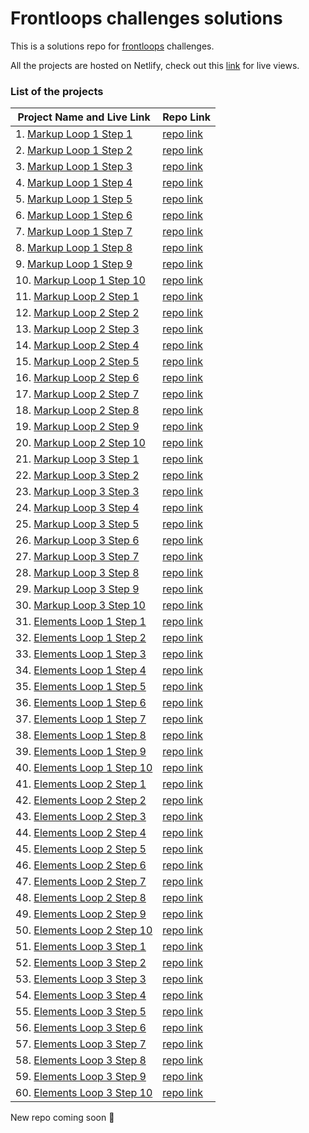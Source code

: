 # Frontloops challenges solutions
This is a solutions repo for [frontloops](https://frontloops.io/) challenges.

All the projects are hosted on Netlify, check out this [link](#) for live views.

### List of the projects

| Project Name and Live Link                                   | Repo Link                                                    |
| ------------------------------------------------------------ | ------------------------------------------------------------ |
| 1. [Markup Loop 1 Step 1](https://frontloops-markup-loop1-step1.netlify.app) | [repo link](https://github.com/valpryz/frontloops_challenges/tree/main/markup-loop1-step1) |
| 2. [Markup Loop 1 Step 2](https://frontloops-markup-loop1-step2.netlify.app/) | [repo link](https://github.com/valpryz/frontloops_challenges/tree/main/markup-loop1-step2) |
| 3. [Markup Loop 1 Step 3](https://frontloops-markup-loop1-step3.netlify.app/) | [repo link](https://github.com/valpryz/frontloops_challenges/tree/main/markup-loop1-step3) |
| 4. [Markup Loop 1 Step 4](#) | [repo link](#) |
| 5. [Markup Loop 1 Step 5](#) | [repo link](#) |
| 6. [Markup Loop 1 Step 6](#) | [repo link](#) |
| 7. [Markup Loop 1 Step 7](#) | [repo link](#) |
| 8. [Markup Loop 1 Step 8](#) | [repo link](#) |
| 9. [Markup Loop 1 Step 9](#) | [repo link](#) |
| 10. [Markup Loop 1 Step 10](#) | [repo link](#) |
| 11. [Markup Loop 2 Step 1](#) | [repo link](#) |
| 12. [Markup Loop 2 Step 2](#) | [repo link](#) |
| 13. [Markup Loop 2 Step 3](#) | [repo link](#) |
| 14. [Markup Loop 2 Step 4](#) | [repo link](#) |
| 15. [Markup Loop 2 Step 5](#) | [repo link](#) |
| 16. [Markup Loop 2 Step 6](#) | [repo link](#) |
| 17. [Markup Loop 2 Step 7](#) | [repo link](#) |
| 18. [Markup Loop 2 Step 8](#) | [repo link](#) |
| 19. [Markup Loop 2 Step 9](#) | [repo link](#) |
| 20. [Markup Loop 2 Step 10](#) | [repo link](#) |
| 21. [Markup Loop 3 Step 1](#) | [repo link](#) |
| 22. [Markup Loop 3 Step 2](#) | [repo link](#) |
| 23. [Markup Loop 3 Step 3](#) | [repo link](#) |
| 24. [Markup Loop 3 Step 4](#) | [repo link](#) |
| 25. [Markup Loop 3 Step 5](#) | [repo link](#) |
| 26. [Markup Loop 3 Step 6](#) | [repo link](#) |
| 27. [Markup Loop 3 Step 7](#) | [repo link](#) |
| 28. [Markup Loop 3 Step 8](#) | [repo link](#) |
| 29. [Markup Loop 3 Step 9](#) | [repo link](#) |
| 30. [Markup Loop 3 Step 10](#) | [repo link](#) |
| 31. [Elements Loop 1 Step 1](#) | [repo link](#) |
| 32. [Elements Loop 1 Step 2](#) | [repo link](#) |
| 33. [Elements Loop 1 Step 3](#) | [repo link](#) |
| 34. [Elements Loop 1 Step 4](#) | [repo link](#) |
| 35. [Elements Loop 1 Step 5](#) | [repo link](#) |
| 36. [Elements Loop 1 Step 6](#) | [repo link](#) |
| 37. [Elements Loop 1 Step 7](#) | [repo link](#) |
| 38. [Elements Loop 1 Step 8](#) | [repo link](#) |
| 39. [Elements Loop 1 Step 9](#) | [repo link](#) |
| 40. [Elements Loop 1 Step 10](#) | [repo link](#) |
| 41. [Elements Loop 2 Step 1](#) | [repo link](#) |
| 42. [Elements Loop 2 Step 2](#) | [repo link](#) |
| 43. [Elements Loop 2 Step 3](#) | [repo link](#) |
| 44. [Elements Loop 2 Step 4](#) | [repo link](#) |
| 45. [Elements Loop 2 Step 5](#) | [repo link](#) |
| 46. [Elements Loop 2 Step 6](#) | [repo link](#) |
| 47. [Elements Loop 2 Step 7](#) | [repo link](#) |
| 48. [Elements Loop 2 Step 8](#) | [repo link](#) |
| 49. [Elements Loop 2 Step 9](#) | [repo link](#) |
| 50. [Elements Loop 2 Step 10](#) | [repo link](#) |
| 51. [Elements Loop 3 Step 1](#) | [repo link](#) |
| 52. [Elements Loop 3 Step 2](#) | [repo link](#) |
| 53. [Elements Loop 3 Step 3](#) | [repo link](#) |
| 54. [Elements Loop 3 Step 4](#) | [repo link](#) |
| 55. [Elements Loop 3 Step 5](#) | [repo link](#) |
| 56. [Elements Loop 3 Step 6](#) | [repo link](#) |
| 57. [Elements Loop 3 Step 7](#) | [repo link](#) |
| 58. [Elements Loop 3 Step 8](#) | [repo link](#) |
| 59. [Elements Loop 3 Step 9](#) | [repo link](#) |
| 60. [Elements Loop 3 Step 10](#) | [repo link](#) |



New repo coming soon 💪
